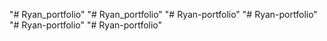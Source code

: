 "# Ryan_portfolio" 
"# Ryan_portfolio" 
"# Ryan-portfolio" 
"# Ryan-portfolio" 
"# Ryan-portfolio" 
"# Ryan-portfolio" 
